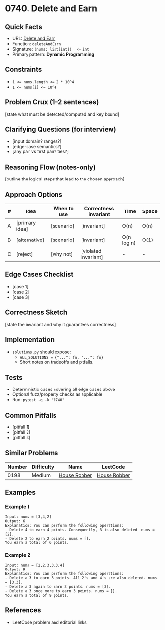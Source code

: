 # 0740. Delete and Earn

## Quick Facts

- URL: [Delete and Earn](https://leetcode.com/problems/delete-and-earn/)
- Function: `deleteAndEarn`
- Signature: `(nums: list[int])  -> int`
- Primary pattern: **Dynamic Programming**

## Constraints

- `1 <= nums.length <= 2 * 10^4`
- `1 <= nums[i] <= 10^4`

## Problem Crux (1–2 sentences)

[state what must be detected/computed and key bound]

## Clarifying Questions (for interview)

- [input domain? ranges?]
- [edge-case semantics?]
- [any pair vs first pair? ties?]

## Reasoning Flow (notes-only)

[outline the logical steps that lead to the chosen approach]

## Approach Options

| #   | Idea           | When to use | Correctness invariant | Time       | Space |
| --- | -------------- | ----------- | --------------------- | ---------- | ----- |
| A   | [primary idea] | [scenario]  | [invariant]           | O(n)       | O(n)  |
| B   | [alternative]  | [scenario]  | [invariant]           | O(n log n) | O(1)  |
| C   | [reject]       | [why not]   | [violated invariant]  | -          | -     |

## Edge Cases Checklist

- [case 1]
- [case 2]
- [case 3]

## Correctness Sketch

[state the invariant and why it guarantees correctness]

## Implementation

- `solutions.py` should expose:
    - `ALL_SOLUTIONS = {"...": fn, "...": fn}`
    - Short notes on tradeoffs and pitfalls.

## Tests

- Deterministic cases covering all edge cases above
- Optional fuzz/property checks as applicable
- Run: `pytest -q -k "0740"`

## Common Pitfalls

- [pitfall 1]
- [pitfall 2]
- [pitfall 3]

## Similar Problems

| Number | Difficulty | Name                                           | LeetCode                                                    |
| ------ | ---------- | ---------------------------------------------- | ----------------------------------------------------------- |
| 0198   | Medium     | [House Robber](../0198-house-robber/readme.md) | [House Robber](https://leetcode.com/problems/house-robber/) |

## Examples

### Example 1

```text
Input: nums = [3,4,2]
Output: 6
Explanation: You can perform the following operations:
- Delete 4 to earn 4 points. Consequently, 3 is also deleted. nums = [2].
- Delete 2 to earn 2 points. nums = [].
You earn a total of 6 points.
```

### Example 2

```text
Input: nums = [2,2,3,3,3,4]
Output: 9
Explanation: You can perform the following operations:
- Delete a 3 to earn 3 points. All 2's and 4's are also deleted. nums = [3,3].
- Delete a 3 again to earn 3 points. nums = [3].
- Delete a 3 once more to earn 3 points. nums = [].
You earn a total of 9 points.
```

## References

- LeetCode problem and editorial links
